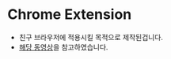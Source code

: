 # Chrome Extension
 - 친구 브라우저에 적용시킬 목적으로 제작된겁니다.
 - [<ins>해당 동영상</ins>](https://www.youtube.com/watch?v=pIQmxUk_FdI)을 참고하였습니다.
